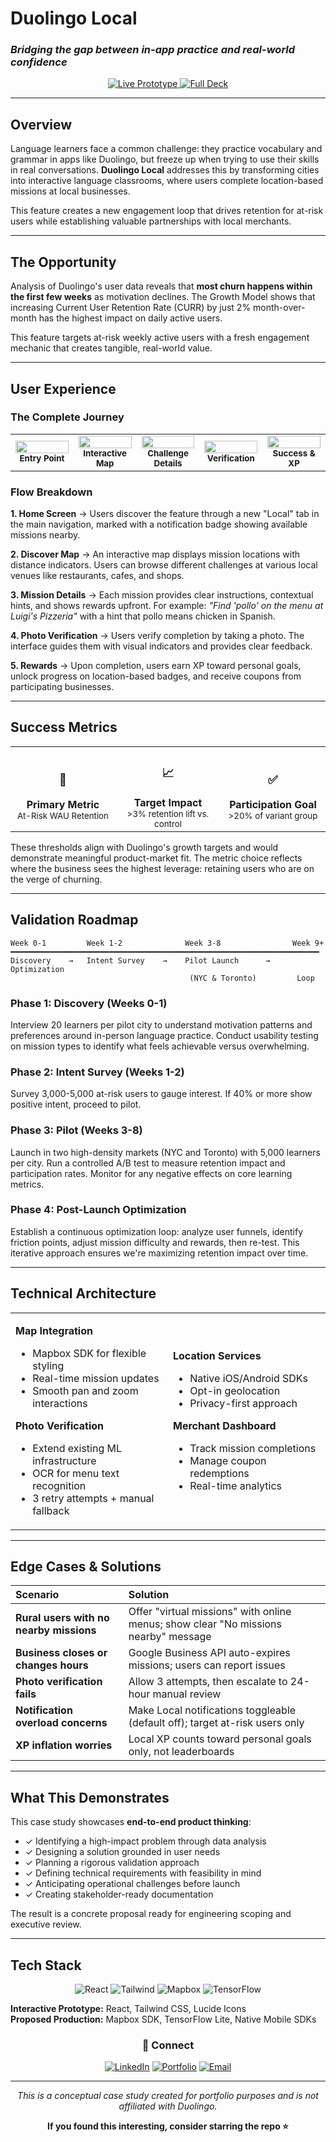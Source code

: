 # Duolingo Local
### *Bridging the gap between in-app practice and real-world confidence*

<p align="center">
  <a href="https://jad-takieddin.github.io/DuolingoLocal-Jad/">
    <img src="https://img.shields.io/badge/🎮_Live_Prototype-View_Now-58CC02?style=for-the-badge" alt="Live Prototype"/>
  </a>
  <a href="./Jad-Duolingo-APM-Deck.pdf">
    <img src="https://img.shields.io/badge/📊_Full_Deck-Download-1CB0F6?style=for-the-badge" alt="Full Deck"/>
  </a>
</p>

---

## Overview

Language learners face a common challenge: they practice vocabulary and grammar in apps like Duolingo, but freeze up when trying to use their skills in real conversations. **Duolingo Local** addresses this by transforming cities into interactive language classrooms, where users complete location-based missions at local businesses.

This feature creates a new engagement loop that drives retention for at-risk users while establishing valuable partnerships with local merchants.

---

## The Opportunity

Analysis of Duolingo's user data reveals that **most churn happens within the first few weeks** as motivation declines. The Growth Model shows that increasing Current User Retention Rate (CURR) by just 2% month-over-month has the highest impact on daily active users. 

This feature targets at-risk weekly active users with a fresh engagement mechanic that creates tangible, real-world value.

---

## User Experience

### The Complete Journey

<table>
<tr>
<td width="20%" align="center">
  <a href="./images/DuolingoLocalHomeScreen.pdf">
    <img src="https://img.shields.io/badge/1-Home-58CC02?style=flat-square&labelColor=1CB0F6" width="100%"/>
  </a>
  <br/>
  <sub><b>Entry Point</b></sub>
</td>
<td width="20%" align="center">
  <a href="./images/DuolingoLocalDiscoverScreen.pdf">
    <img src="https://img.shields.io/badge/2-Discover-58CC02?style=flat-square&labelColor=1CB0F6" width="100%"/>
  </a>
  <br/>
  <sub><b>Interactive Map</b></sub>
</td>
<td width="20%" align="center">
  <a href="./images/DuolingoLocalChallengeScreen.pdf">
    <img src="https://img.shields.io/badge/3-Mission-58CC02?style=flat-square&labelColor=1CB0F6" width="100%"/>
  </a>
  <br/>
  <sub><b>Challenge Details</b></sub>
</td>
<td width="20%" align="center">
  <a href="./images/DuolingoLocalPhotoScreen.pdf">
    <img src="https://img.shields.io/badge/4-Proof-58CC02?style=flat-square&labelColor=1CB0F6" width="100%"/>
  </a>
  <br/>
  <sub><b>Verification</b></sub>
</td>
<td width="20%" align="center">
  <a href="./images/DuolingoLocalSuccessScreen.pdf">
    <img src="https://img.shields.io/badge/5-Reward-58CC02?style=flat-square&labelColor=1CB0F6" width="100%"/>
  </a>
  <br/>
  <sub><b>Success & XP</b></sub>
</td>
</tr>
</table>

### Flow Breakdown

**1. Home Screen** → Users discover the feature through a new "Local" tab in the main navigation, marked with a notification badge showing available missions nearby.

**2. Discover Map** → An interactive map displays mission locations with distance indicators. Users can browse different challenges at various local venues like restaurants, cafes, and shops.

**3. Mission Details** → Each mission provides clear instructions, contextual hints, and shows rewards upfront. For example: *"Find 'pollo' on the menu at Luigi's Pizzeria"* with a hint that pollo means chicken in Spanish.

**4. Photo Verification** → Users verify completion by taking a photo. The interface guides them with visual indicators and provides clear feedback.

**5. Rewards** → Upon completion, users earn XP toward personal goals, unlock progress on location-based badges, and receive coupons from participating businesses.

---

## Success Metrics

<table>
<tr>
<td align="center" width="33%">
  <h3>🎯</h3>
  <b>Primary Metric</b><br/>
  <sub>At-Risk WAU Retention</sub>
</td>
<td align="center" width="33%">
  <h3>📈</h3>
  <b>Target Impact</b><br/>
  <sub>>3% retention lift vs. control</sub>
</td>
<td align="center" width="33%">
  <h3>✅</h3>
  <b>Participation Goal</b><br/>
  <sub>>20% of variant group</sub>
</td>
</tr>
</table>

These thresholds align with Duolingo's growth targets and would demonstrate meaningful product-market fit. The metric choice reflects where the business sees the highest leverage: retaining users who are on the verge of churning.

---

## Validation Roadmap

```
Week 0-1         Week 1-2              Week 3-8                Week 9+
━━━━━━━━━━━━━━━━━━━━━━━━━━━━━━━━━━━━━━━━━━━━━━━━━━━━━━━━━━━━━━━━━━━━━
Discovery    →   Intent Survey    →    Pilot Launch      →    Optimization
                                        (NYC & Toronto)         Loop
```

### Phase 1: Discovery (Weeks 0-1)
Interview 20 learners per pilot city to understand motivation patterns and preferences around in-person language practice. Conduct usability testing on mission types to identify what feels achievable versus overwhelming.

### Phase 2: Intent Survey (Weeks 1-2)
Survey 3,000-5,000 at-risk users to gauge interest. If 40% or more show positive intent, proceed to pilot.

### Phase 3: Pilot (Weeks 3-8)
Launch in two high-density markets (NYC and Toronto) with 5,000 learners per city. Run a controlled A/B test to measure retention impact and participation rates. Monitor for any negative effects on core learning metrics.

### Phase 4: Post-Launch Optimization
Establish a continuous optimization loop: analyze user funnels, identify friction points, adjust mission difficulty and rewards, then re-test. This iterative approach ensures we're maximizing retention impact over time.

---

## Technical Architecture

<table>
<tr>
<td width="50%">

**Map Integration**
- Mapbox SDK for flexible styling
- Real-time mission updates
- Smooth pan and zoom interactions

**Photo Verification**
- Extend existing ML infrastructure
- OCR for menu text recognition
- 3 retry attempts + manual fallback

</td>
<td width="50%">

**Location Services**
- Native iOS/Android SDKs
- Opt-in geolocation
- Privacy-first approach

**Merchant Dashboard**
- Track mission completions
- Manage coupon redemptions
- Real-time analytics

</td>
</tr>
</table>

---

## Edge Cases & Solutions

| Scenario | Solution |
|:---------|:---------|
| **Rural users with no nearby missions** | Offer "virtual missions" with online menus; show clear "No missions nearby" message |
| **Business closes or changes hours** | Google Business API auto-expires missions; users can report issues |
| **Photo verification fails** | Allow 3 attempts, then escalate to 24-hour manual review |
| **Notification overload concerns** | Make Local notifications toggleable (default off); target at-risk users only |
| **XP inflation worries** | Local XP counts toward personal goals only, not leaderboards |

---

## What This Demonstrates

This case study showcases **end-to-end product thinking**:

- ✓ Identifying a high-impact problem through data analysis
- ✓ Designing a solution grounded in user needs
- ✓ Planning a rigorous validation approach
- ✓ Defining technical requirements with feasibility in mind
- ✓ Anticipating operational challenges before launch
- ✓ Creating stakeholder-ready documentation

The result is a concrete proposal ready for engineering scoping and executive review.

---

## Tech Stack

<p align="center">
  <img src="https://img.shields.io/badge/React-20232A?style=for-the-badge&logo=react&logoColor=61DAFB" alt="React"/>
  <img src="https://img.shields.io/badge/Tailwind_CSS-38B2AC?style=for-the-badge&logo=tailwind-css&logoColor=white" alt="Tailwind"/>
  <img src="https://img.shields.io/badge/Mapbox-000000?style=for-the-badge&logo=mapbox&logoColor=white" alt="Mapbox"/>
  <img src="https://img.shields.io/badge/TensorFlow-FF6F00?style=for-the-badge&logo=tensorflow&logoColor=white" alt="TensorFlow"/>
</p>

**Interactive Prototype:** React, Tailwind CSS, Lucide Icons  
**Proposed Production:** Mapbox SDK, TensorFlow Lite, Native Mobile SDKs



<div align="center">

### 🔗 Connect

[![LinkedIn](https://img.shields.io/badge/LinkedIn-0077B5?style=for-the-badge&logo=linkedin&logoColor=white)](https://linkedin.com/in/yourprofile)
[![Portfolio](https://img.shields.io/badge/Portfolio-000000?style=for-the-badge&logo=About.me&logoColor=white)](https://yourportfolio.com)
[![Email](https://img.shields.io/badge/Email-D14836?style=for-the-badge&logo=gmail&logoColor=white)](mailto:your.email@example.com)

---

*This is a conceptual case study created for portfolio purposes and is not affiliated with Duolingo.*

**If you found this interesting, consider starring the repo ⭐**

</div>
